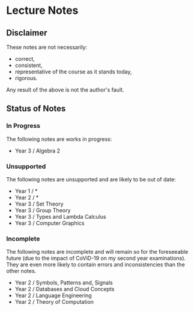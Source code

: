 # Lecture Notes

## Disclaimer

These notes are not necessarily:

* correct,
* consistent,
* representative of the course as it stands today,
* rigorous.

Any result of the above is not the author's fault.

## Status of Notes

### In Progress

The following notes are works in progress:

* Year 3 / Algebra 2

### Unsupported

The following notes are unsupported and are likely to be out of date:

* Year 1 / *
* Year 2 / *
* Year 3 / Set Theory
* Year 3 / Group Theory
* Year 3 / Types and Lambda Calculus
* Year 3 / Computer Graphics

### Incomplete

The following notes are incomplete and will remain so for the foreseeable future (due to
the impact of CoViD-19 on my second year examinations).
They are even more likely to contain errors and inconsistencies than the other notes.

* Year 2 / Symbols, Patterns and, Signals
* Year 2 / Databases and Cloud Concepts
* Year 2 / Language Engineering
* Year 2 / Theory of Computation
